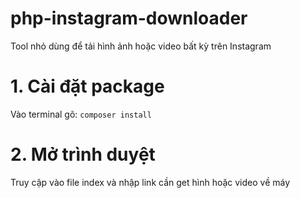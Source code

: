# php-instagram-downloader
Tool nhỏ dùng để tải hình ảnh hoặc video bất kỳ trên Instagram

# 1. Cài đặt package
Vào terminal gõ: ```composer install```

# 2. Mở trình duyệt 
Truy cập vào file index và nhập link cần get hình hoặc video về máy
